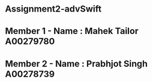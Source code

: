 # Assignment2-advSwift
# Member 1 -  Name : Mahek Tailor A00279780 
# Member 2 - Name : Prabhjot Singh A00278739
